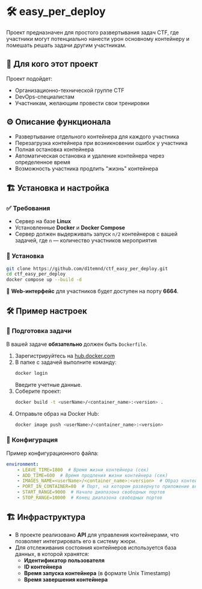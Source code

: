 # 🛠 **easy_per_deploy**  

Проект предназначен для простого развертывания задач CTF, где участники могут потенциально нанести урон основному контейнеру и помешать решать задачи другим участникам.  

## 🎯 **Для кого этот проект**  

Проект подойдет:  
- Организационно-технической группе CTF  
- DevOps-специалистам  
- Участникам, желающим провести свои тренировки  

## ⚙️ **Описание функционала**  

- Развертывание отдельного контейнера для каждого участника  
- Перезагрузка контейнера при возникновении ошибок у участника  
- Полная остановка контейнера  
- Автоматическая остановка и удаление контейнера через определенное время  
- Возможность участника продлить "жизнь" контейнера  

## 🏗 **Установка и настройка**  

### ✅ Требования  

- Сервер на базе **Linux**  
- Установленные **Docker** и **Docker Compose**  
- Сервер должен выдерживать запуск `n/2` контейнеров с вашей задачей, где `n` — количество участников мероприятия  

### 🚀 Установка  

```bash
git clone https://github.com/d1temnd/ctf_easy_per_deploy.git 
cd ctf_easy_per_deploy
docker compose up --build -d 
```  

🔹 **Web-интерфейс** для участников будет доступен на порту **6664**.  

## 🛠 **Пример настроек**  

### 🔹 **Подготовка задачи**  

В вашей задаче **обязательно** должен быть `Dockerfile`.  

1. Зарегистрируйтесь на [hub.docker.com](https://hub.docker.com/)  
2. В папке с задачей выполните команду:  
   ```bash
   docker login
   ```  
   Введите учетные данные.  
3. Соберите проект:  
   ```bash
   docker build -t <userName>/<container_name>:<version> .
   ```  
4. Отправьте образ на Docker Hub:  
   ```bash
   docker image push <userName>/<container_name>:<version>
   ```  

### 🔹 **Конфигурация**  

Пример конфигурационного файла:  

```yaml
environment:
    - LEAVE_TIME=1800  # Время жизни контейнера (сек)
    - ADD_TIME=600  # Время продления жизни контейнера (сек)
    - IMAGES_NAME=<userName>/<container_name>:<version>  # Образ контейнера на Docker Hub
    - PORT_IN_CONTAINER=80  # Порт, на котором развернуто приложение внутри контейнера
    - START_RANGE=9000  # Начало диапазона свободных портов
    - STOP_RANGE=10000  # Конец диапазона свободных портов
```  

## 🏗 **Инфраструктура**  

- В проекте реализовано **API** для управления контейнерами, что позволяет интегрировать его в систему жюри.  
- Для отслеживания состояния контейнеров используется база данных, в которой хранятся:  
  - **Идентификатор пользователя**  
  - **ID контейнера**  
  - **Время запуска контейнера** (в формате Unix Timestamp)  
  - **Время завершения контейнера**  
